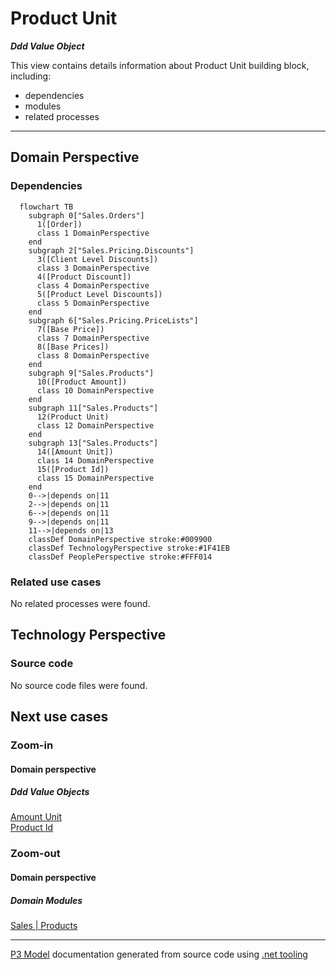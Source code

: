 ﻿
# Product Unit

***Ddd Value Object***  

This view contains details information about Product Unit building block, including:
- dependencies
- modules
- related processes  

---



## Domain Perspective


### Dependencies

```mermaid
  flowchart TB
    subgraph 0["Sales.Orders"]
      1([Order])
      class 1 DomainPerspective
    end
    subgraph 2["Sales.Pricing.Discounts"]
      3([Client Level Discounts])
      class 3 DomainPerspective
      4([Product Discount])
      class 4 DomainPerspective
      5([Product Level Discounts])
      class 5 DomainPerspective
    end
    subgraph 6["Sales.Pricing.PriceLists"]
      7([Base Price])
      class 7 DomainPerspective
      8([Base Prices])
      class 8 DomainPerspective
    end
    subgraph 9["Sales.Products"]
      10([Product Amount])
      class 10 DomainPerspective
    end
    subgraph 11["Sales.Products"]
      12(Product Unit)
      class 12 DomainPerspective
    end
    subgraph 13["Sales.Products"]
      14([Amount Unit])
      class 14 DomainPerspective
      15([Product Id])
      class 15 DomainPerspective
    end
    0-->|depends on|11
    2-->|depends on|11
    6-->|depends on|11
    9-->|depends on|11
    11-->|depends on|13
    classDef DomainPerspective stroke:#009900
    classDef TechnologyPerspective stroke:#1F41EB
    classDef PeoplePerspective stroke:#FFF014
```

### Related use cases

No related processes were found.  

## Technology Perspective


### Source code

No source code files were found.  

## Next use cases


### Zoom-in


#### Domain perspective


##### Ddd Value Objects

[Amount Unit](AmountUnit.md)  
[Product Id](ProductId.md)  

### Zoom-out


#### Domain perspective


##### Domain Modules

[Sales | Products](Products-module.md)  

---

[P3 Model](https://github.com/P3-model/P3-model) documentation generated from source code using [.net tooling](https://github.com/P3-model/P3-model-dotnet)